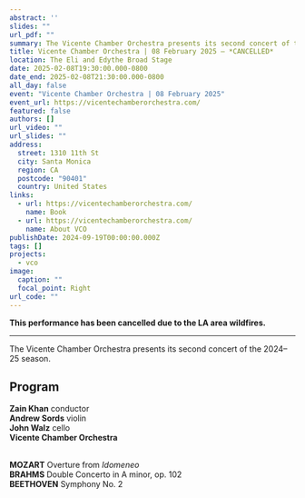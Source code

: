 ```yaml
---
abstract: ''
slides: ""
url_pdf: ""
summary: The Vicente Chamber Orchestra presents its second concert of the 2024–25 season.
title: Vicente Chamber Orchestra | 08 February 2025 — *CANCELLED*
location: The Eli and Edythe Broad Stage
date: 2025-02-08T19:30:00.000-0800
date_end: 2025-02-08T21:30:00.000-0800
all_day: false
event: "Vicente Chamber Orchestra | 08 February 2025"
event_url: https://vicentechamberorchestra.com/
featured: false
authors: []
url_video: ""
url_slides: ""
address:
  street: 1310 11th St
  city: Santa Monica
  region: CA
  postcode: "90401"
  country: United States
links:
  - url: https://vicentechamberorchestra.com/
    name: Book
  - url: https://vicentechamberorchestra.com/
    name: About VCO
publishDate: 2024-09-19T00:00:00.000Z
tags: []
projects:
  - vco
image:
  caption: ""
  focal_point: Right
url_code: ""
---
```

**This performance has been cancelled due to the LA area wildfires.**

---

The Vicente Chamber Orchestra presents its second concert of the 2024–25 season.

## Program
**Zain Khan** conductor<br>
**Andrew Sords** violin<br>
**John Walz** cello<br>
**Vicente Chamber Orchestra**
<br><br>

**MOZART** Overture from *Idomeneo*<br>
**BRAHMS** Double Concerto in A minor, op. 102<br>
**BEETHOVEN** Symphony No. 2<br>


